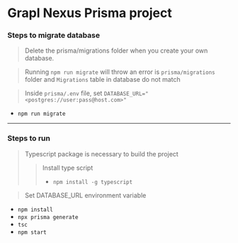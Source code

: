 # Grapl Nexus Prisma project

### Steps to migrate database

> Delete the prisma/migrations folder when you create your own database.

>Running `npm run migrate` will throw an error is `prisma/migrations` folder and `Migrations` table in database do not match

> Inside `prisma/.env` file, set `DATABASE_URL="<postgres://user:pass@host.com>"`

- `npm run migrate`
---

### Steps to run

> Typescript package is necessary to build the project
>> Install type script
>> - `npm install -g typescript`

> Set DATABASE_URL environment variable

- `npm install`
- `npx prisma generate`
- `tsc`
- `npm start`